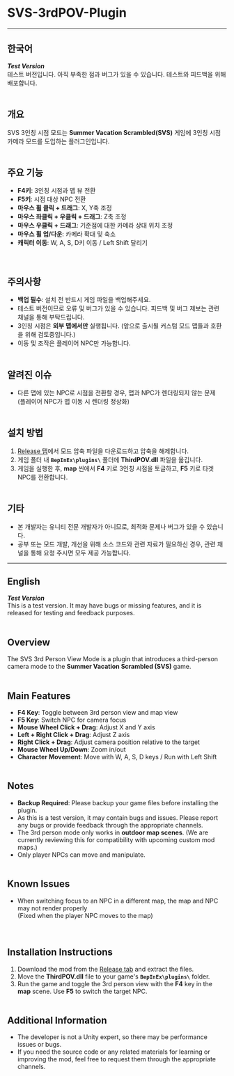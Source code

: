 # SVS-3rdPOV-Plugin
---

## 한국어

***Test Version***  
테스트 버전입니다. 아직 부족한 점과 버그가 있을 수 있습니다. 테스트와 피드백을 위해 배포합니다.
<br><br>

## 개요  
SVS 3인칭 시점 모드는 **Summer Vacation Scrambled(SVS)** 게임에 3인칭 시점 카메라 모드를 도입하는 플러그인입니다.
<br><br>

## 주요 기능  
- **F4키**: 3인칭 시점과 맵 뷰 전환  
- **F5키**: 시점 대상 NPC 전환  
- **마우스 휠 클릭 + 드래그**: X, Y축 조정  
- **마우스 좌클릭 + 우클릭 + 드래그**: Z축 조정  
- **마우스 우클릭 + 드래그**: 기준점에 대한 카메라 상대 위치 조정  
- **마우스 휠 업/다운**: 카메라 확대 및 축소  
- **캐릭터 이동**: W, A, S, D키 이동 / Left Shift 달리기  
<br><br>

## 주의사항  
- **백업 필수**: 설치 전 반드시 게임 파일을 백업해주세요.  
- 테스트 버전이므로 오류 및 버그가 있을 수 있습니다. 피드백 및 버그 제보는 관련 채널을 통해 부탁드립니다.  
- 3인칭 시점은 **외부 맵에서만** 실행됩니다. (앞으로 출시될 커스텀 모드 맵들과 호환을 위해 검토중입니다.)
- 이동 및 조작은 플레이어 NPC만 가능합니다.
<br><br>

## 알려진 이슈  
- 다른 맵에 있는 NPC로 시점을 전환할 경우, 맵과 NPC가 렌더링되지 않는 문제  
  (플레이어 NPC가 맵 이동 시 렌더링 정상화)
<br><br>

## 설치 방법  
1. [Release 탭](https://github.com/Junh2x/SVS-3rdPOV-Plugin/releases)에서 모드 압축 파일을 다운로드하고 압축을 해제합니다.  
2. 게임 폴더 내 **`BepInEx\plugins\`** 폴더에 **ThirdPOV.dll** 파일을 옮깁니다.  
3. 게임을 실행한 후, **map** 씬에서 **F4** 키로 3인칭 시점을 토글하고, **F5** 키로 타겟 NPC를 전환합니다.
<br><br>

## 기타  
- 본 개발자는 유니티 전문 개발자가 아니므로, 최적화 문제나 버그가 있을 수 있습니다.  
- 공부 또는 모드 개발, 개선을 위해 소스 코드와 관련 자료가 필요하신 경우, 관련 채널을 통해 요청 주시면 모두 제공 가능합니다.

---

## English

***Test Version***  
This is a test version. It may have bugs or missing features, and it is released for testing and feedback purposes.
<br><br>

## Overview  
The SVS 3rd Person View Mode is a plugin that introduces a third-person camera mode to the **Summer Vacation Scrambled (SVS)** game.
<br><br>

## Main Features  
- **F4 Key**: Toggle between 3rd person view and map view  
- **F5 Key**: Switch NPC for camera focus  
- **Mouse Wheel Click + Drag**: Adjust X and Y axis  
- **Left + Right Click + Drag**: Adjust Z axis  
- **Right Click + Drag**: Adjust camera position relative to the target  
- **Mouse Wheel Up/Down**: Zoom in/out  
- **Character Movement**: Move with W, A, S, D keys / Run with Left Shift
<br><br>

## Notes  
- **Backup Required**: Please backup your game files before installing the plugin.  
- As this is a test version, it may contain bugs and issues. Please report any bugs or provide feedback through the appropriate channels.  
- The 3rd person mode only works in **outdoor map scenes**. (We are currently reviewing this for compatibility with upcoming custom mod maps.)
- Only player NPCs can move and manipulate.
<br><br>

## Known Issues  
- When switching focus to an NPC in a different map, the map and NPC may not render properly  
  (Fixed when the player NPC moves to the map)  
<br><br>

## Installation Instructions  
1. Download the mod from the [Release tab](https://github.com/Junh2x/SVS-3rdPOV-Plugin/releases) and extract the files.  
2. Move the **ThirdPOV.dll** file to your game's **`BepInEx\plugins\`** folder.  
3. Run the game and toggle the 3rd person view with the **F4** key in the **map** scene. Use **F5** to switch the target NPC.
<br><br>

## Additional Information  
- The developer is not a Unity expert, so there may be performance issues or bugs.  
- If you need the source code or any related materials for learning or improving the mod, feel free to request them through the appropriate channels.
